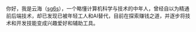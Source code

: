  你好，我是云海（[sg6s](https://github.com/sg6s)），一个略懂计算机科学与技术的中年人，曾经自以为精通前后端技术，却已发现已被年轻工人和AI替代，目前在探索赚钱之道，并逐步将技术和开发技能变成兴趣爱好和辅助工具。
